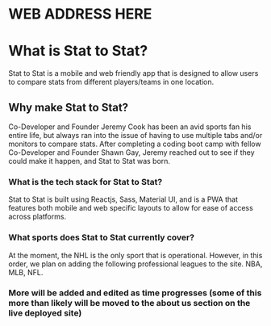 # WEB ADDRESS HERE

# What is Stat to Stat?

Stat to Stat is a mobile and web friendly app that is designed to allow users to compare stats from different players/teams in one location.

## Why make Stat to Stat?

Co-Developer and Founder Jeremy Cook has been an avid sports fan his entire life, but always ran into the issue of having to use multiple tabs and/or monitors to compare stats. After completing a coding boot camp with fellow Co-Developer and Founder Shawn Gay, Jeremy reached out to see if they could make it happen, and Stat to Stat was born.

### What is the tech stack for Stat to Stat?

Stat to Stat is built using Reactjs, Sass, Material UI, and is a PWA that features both mobile and web specific layouts to allow for ease of access across platforms.

### What sports does Stat to Stat currently cover?

At the moment, the NHL is the only sport that is operational. However, in this order, we plan on adding the following professional leagues to the site. NBA, MLB, NFL.

### More will be added and edited as time progresses (some of this more than likely will be moved to the about us section on the live deployed site)
